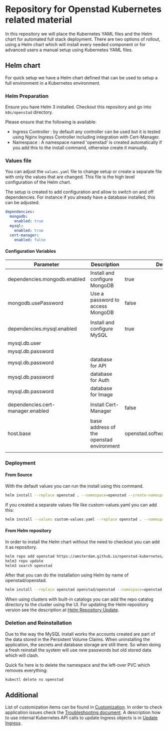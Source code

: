 # Repository for Openstad Kubernetes related material

In this repository we will place the Kubernetes YAML files and the Helm chart for automated full stack deployment.
There are two options of rollout, using a Helm chart which will install every needed component or for advanced users a manual setup using Kubernetes YAML files.

## Helm chart

For quick setup we have a Helm chart defined that can be used to setup a full environment in a Kubernetes environment.

### Helm Preparation

Ensure you have Helm 3 installed.
Checkout this repository and go into `k8s/openstad` directory.

Please ensure that the following is available:

- Ingress Controller : by default any controller can be used but it is tested using Nginx Ingress Controller including integration with Cert-Manager.
- Namespace : A namespace named 'openstad' is created automatically if you add this to the install command, otherwise create it manually.

### Values file

You can adjust the `values.yaml` file to change setup or create a separate file with only the values that are changed.
This file is the high level configuration of the Helm chart.

The setup is created to add configuration and allow to switch on and off dependencies.
For instance if you already have a database installed, this can be adjusted.

```yaml
dependencies:
  mongodb:
    enabled: true
  mysql:
    enabled: true
  cert-manager:
    enabled: false
```

#### Configuration Variables

|  Parameter | Description | Default |
|---|---|---|
|  dependencies.mongodb.enabled | Install and configure MongoDB  | true  |
|  mongodb.usePassword | Use a password to access MongoDB  | false  |
|   |   |   |
|  dependencies.mysql.enabled | Install and configure MySQL  | true  |
|  mysql.db.user |   |   |
|  mysql.db.password |   |   |
|  mysql.db.password |  database for API   |   |
|  mysql.db.password |  database for Auth  |   |
|  mysql.db.password |  database for Image |   |
|   |   |   |
|  dependencies.cert-manager.enabled |  Install Cert-Manager | false |
|   |   |   |
|  host.base | base address of the openstad environment |  openstad.softwaredepartment.net |
|   |   |   |

### Deployment

#### From Source

With the default values you can run the install using this command.

```bash
helm install --replace openstad . --namespace=openstad --create-namespace
```

If you created a separate values file like custom-values.yaml you can add this:

```bash
helm install --values custom-values.yaml --replace openstad . --namespace=openstad --create-namespace
```

#### From Helm repository

In order to install the Helm chart without the need to checkout you can add it as repository.

```bash
helm repo add openstad https://amsterdam.github.io/openstad-kubernetes/
helm3 repo update
helm3 search openstad
```

After that you can do the installation using Helm by name of openstad/openstad.

```bash
helm install --replace openstad openstad/openstad --namespace=openstad --create-namespace
```

When using clusters with built-in catalogs you can add the repo catalog directory to the cluster using the UI.
For updating the Helm repository version see the description at [Helm Repository Update](docs/helm_repo_update.md).

### Deletion and Reinstallation

Due to the way the MySQL install works the accounts created are part of the data stored in the Persistent Volume Claims.
When uninstalling the application, the secrets and database storage are still there. So when doing a fresh reinstall the system will use new passwords but old stored data which will clash.

Quick fix here is to delete the namespace and the left-over PVC which removes everything:

```bash
kubectl delete ns openstad
```

## Additional

List of customization items can be found in [Customization](docs/customization.md).
In order to check application issues check the [Troubleshooting document](docs/troubleshooting.md).
A description how to use internal Kubernetes API calls to update Ingress objects is in [Update Ingress](docs/update_ingress.md).
